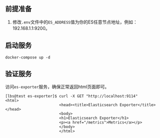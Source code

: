 ## 前提准备

1. 修改`.env`文件中的`ES_ADDRESS`值为你的ES任意节点地址，例如：192.168.1.1:9200。

## 启动服务

```shell
docker-compose up -d
```

## 验证服务

访问`es-exporter`服务，确保正常返回html页面即可。
```shell
[lbs@test es-exporter]$ curl -X GET "http://localhost:9114"
<html>
                        <head><title>Elasticsearch Exporter</title></head>
                        <body>
                        <h1>Elasticsearch Exporter</h1>
                        <p><a href="/metrics">Metrics</a></p>
                        </body>
                        </html>
```